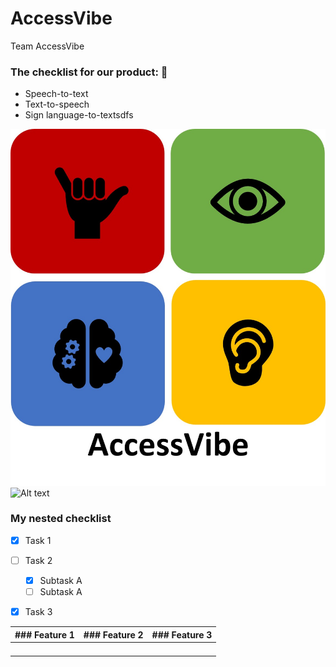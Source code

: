 # AccessVibe
Team AccessVibe


### The checklist for our product: 📑
* Speech-to-text
* Text-to-speech
* Sign language-to-textsdfs

![Screenshot](Logo.png)
![Alt text](C:\Users\shone\OneDrive\Pictures\Logo.png?raw=true "Title")

### My nested checklist
- [x] Task 1
- [ ] Task 2
  - [x] Subtask A
  - [ ] Subtask A
- [x] Task 3


| ### Feature 1	| ### Feature 2 | ### Feature 3 |
|---------------|---------------|---------------|
|   	          |   	      	  |   	      	  |
|   	          |   	      	  |   	      	  |
|   	          |    	      	  |   	        	|
|               |               |               |
